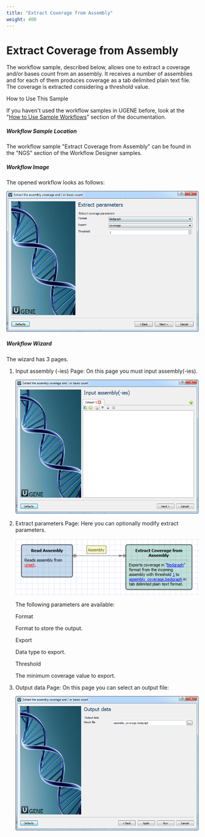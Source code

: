 ```yaml
---
title: "Extract Coverage from Assembly"
weight: 400
---
```



# Extract Coverage from Assembly

The workflow sample, described below, allows one to extract a coverage and/or bases count from an assembly. It receives a number of assemblies and for each of them produces coverage as a tab delimited plain text file. The coverage is extracted considering a threshold value.

How to Use This Sample

If you haven't used the workflow samples in UGENE before, look at the "[How to Use Sample Workflows](how-to-use-sample-workflows.md)" section of the documentation.

##### Workflow Sample Location

The workflow sample "Extract Coverage from Assembly" can be found in the "NGS" section of the Workflow Designer samples.

##### Workflow Image

The opened workflow looks as follows:


![](/images/65930345/65930346.png)

##### Workflow Wizard

The wizard has 3 pages.

1.  Input assembly (-ies) Page: On this page you must input assembly(-ies).


    ![](/images/65930345/65930347.png)

2.  Extract parameters Page: Here you can optionally modify extract parameters.


    ![](/images/65930345/65930348.png)

     The following parameters are available:

    Format

    Format to store the output.

    Export

    Data type to export.

    Threshold

    The minimum coverage value to export.

3.  Output data Page: On this page you can select an output file:


    ![](/images/65930345/65930349.png)

